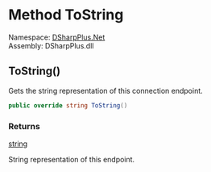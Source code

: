 # Method ToString

Namespace: [DSharpPlus.Net](DSharpPlus.Net.md)  
Assembly: DSharpPlus.dll

## <a id="DSharpPlus_Net_ConnectionEndpoint_ToString"></a>ToString\(\)

Gets the string representation of this connection endpoint.

```csharp
public override string ToString()
```

### Returns

[string](https://learn.microsoft.com/dotnet/api/system.string)

String representation of this endpoint.


